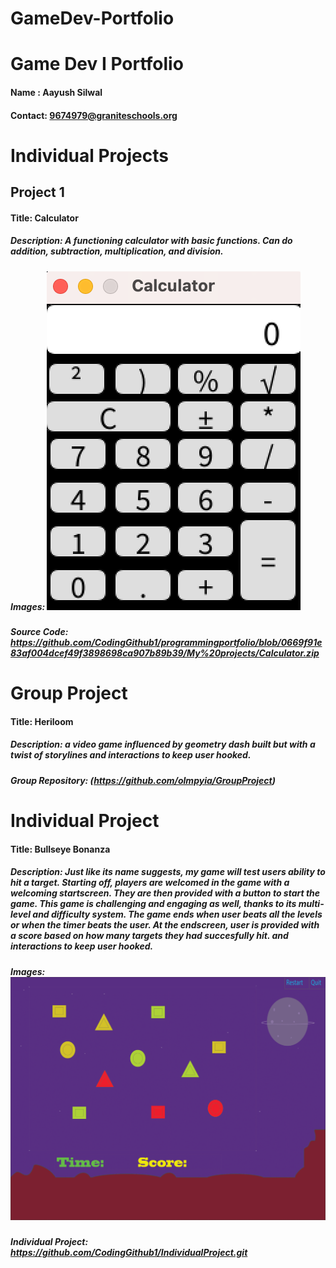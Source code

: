 # GameDev-Portfolio
# Game Dev I Portfolio     
#### Name : Aayush Silwal           
#### Contact: 9674979@graniteschools.org

# Individual Projects

## Project 1
#### Title: Calculator
##### Description: A functioning calculator with basic functions. Can do addition, subtraction, multiplication, and division.
##### Images: ![alt text](https://github.com/CodingGithub1/programmingportfolio/blob/main/images/calculator.png)
##### Source Code: https://github.com/CodingGithub1/programmingportfolio/blob/0669f91e83af004dcef49f3898698ca907b89b39/My%20projects/Calculator.zip


# Group Project
#### Title: Heriloom
##### Description: a video game influenced by geometry dash built but with a twist of storylines and interactions to keep user hooked. 
##### Group Repository: (https://github.com/olmpyia/GroupProject)

# Individual Project
#### Title: Bullseye Bonanza
##### Description: Just like its name suggests, my game will test users ability to hit a target. Starting off, players are welcomed in the game with a welcoming startscreen. They are then provided with a button to start the game. This game is challenging and engaging as well, thanks to its multi-level and difficulty system. The game ends when user beats all the levels or when the timer beats the user. At the endscreen, user is provided with a score based on how many targets they had succesfully hit.  and interactions to keep user hooked. 
##### Images: ![alt text](https://github.com/CodingGithub1/IndividualProject/blob/main/images/GUIMOCKUP.png)
##### Individual Project: https://github.com/CodingGithub1/IndividualProject.git
